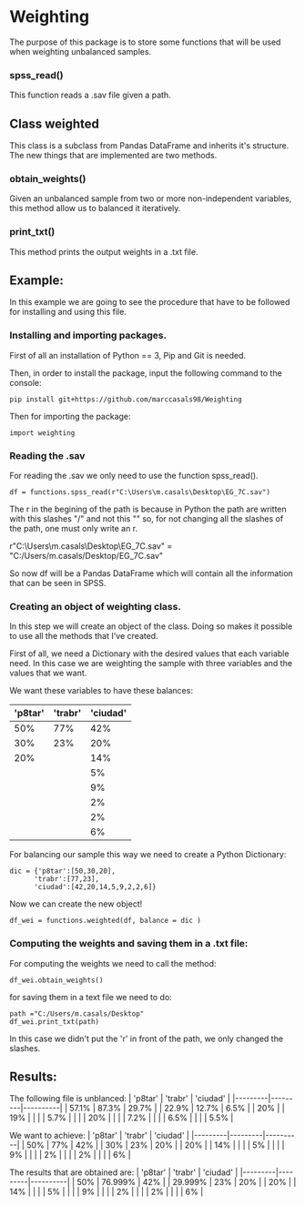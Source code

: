# Weighting
The purpose of this package is to store some functions that will be used when weighting unbalanced samples.

### spss_read()
This function reads a .sav file given a path.

## Class weighted

This class is a subclass from Pandas DataFrame and inherits it's structure. The new things that are implemented are two methods.

### obtain_weights()

Given an unbalanced sample from two or more non-independent variables, this method allow us to balanced it iteratively.

### print_txt() 

This method prints the output weights in a .txt file.



## Example:

In this example we are going to see the procedure that have to be followed for installing and using this file.

### Installing and importing packages.

First of all an installation of Python == 3, Pip and Git is needed.

Then, in order to install the package, input the following command to the console:

```
pip install git+https://github.com/marccasals98/Weighting
```

Then for importing the package:

```
import weighting 
```

### Reading the .sav

For reading the .sav we only need to use the function spss_read(). 

```
df = functions.spss_read(r"C:\Users\m.casals\Desktop\EG_7C.sav")
```
The r in the begining of the path is because in Python the path are written with this slashes "/" and not this "\" so, for not changing all the slashes of the path, one must only write an r.

r"C:\Users\m.casals\Desktop\EG_7C.sav" = "C:/Users/m.casals/Desktop/EG_7C.sav"

So now df will be a Pandas DataFrame which will contain all the information that can be seen in SPSS.

### Creating an object of weighting class.

In this step we will create an object of the class. Doing so makes it possible to use all the methods that I've created. 

First of all, we need a Dictionary with the desired values that each variable need. In this case we are weighting the sample with three variables and the values that we want.  

We want these variables to have these balances:

| 'p8tar' | 'trabr' | 'ciudad' |
|---------|---------|----------|
| 50%     | 77%     | 42%      |
| 30%     | 23%     | 20%      |
| 20%     |         | 14%      |
|         |         | 5%       |
|         |         | 9%       |
|         |         | 2%       |
|         |         | 2%       |
|         |         | 6%       |

For balancing our sample this way we need to create a Python Dictionary:

```
dic = {'p8tar':[50,30,20],
      'trabr':[77,23],
      'ciudad':[42,20,14,5,9,2,2,6]}    
```

Now we can create the new object!

```
df_wei = functions.weighted(df, balance = dic )
```

### Computing the weights and saving them in a .txt file:

For computing the weights we need to call the method:

```
df_wei.obtain_weights()
```
for saving them in a text file we need to do:

```
path ="C:/Users/m.casals/Desktop"
df_wei.print_txt(path)
```
In this case we didn't put the 'r' in front of the path, we only changed the slashes.

## Results:

The following file is unblanced:
| 'p8tar' | 'trabr' | 'ciudad' |
|---------|---------|----------|
| 57.1%   | 87.3%   | 29.7%    |
| 22.9%   | 12.7%   | 6.5%     |
| 20%     |         | 19%      |
|         |         | 5.7%     |
|         |         | 20%      |
|         |         | 7.2%     |
|         |         | 6.5%     |
|         |         | 5.5%     |

We want to achieve:
| 'p8tar' | 'trabr' | 'ciudad' |
|---------|---------|----------|
| 50%     | 77%     | 42%      |
| 30%     | 23%     | 20%      |
| 20%     |         | 14%      |
|         |         | 5%       |
|         |         | 9%       |
|         |         | 2%       |
|         |         | 2%       |
|         |         | 6%       |

The results that are obtained are:
| 'p8tar' | 'trabr' | 'ciudad' |
|---------|---------|----------|
| 50%     | 76.999% | 42%      |
| 29.999% | 23%     | 20%      |
| 20%     |         | 14%      |
|         |         | 5%       |
|         |         | 9%       |
|         |         | 2%       |
|         |         | 2%       |
|         |         | 6%       |

